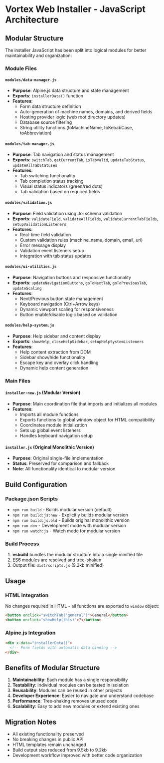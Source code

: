 # Vortex Web Installer - JavaScript Architecture

## Modular Structure

The installer JavaScript has been split into logical modules for better maintainability and organization:

### Module Files

#### `modules/data-manager.js`
- **Purpose**: Alpine.js data structure and state management
- **Exports**: `installerData()` function
- **Features**:
  - Form data structure definition
  - Auto-generation of machine names, domains, and derived fields
  - Hosting provider logic (web root directory updates)
  - Database source filtering
  - String utility functions (toMachineName, toKebabCase, toAbbreviation)

#### `modules/tab-manager.js`
- **Purpose**: Tab navigation and status management
- **Exports**: `switchTab`, `getCurrentTab`, `isTabValid`, `updateTabStatus`, `updateAllTabStatuses`
- **Features**:
  - Tab switching functionality
  - Tab completion status tracking
  - Visual status indicators (green/red dots)
  - Tab validation based on required fields

#### `modules/validation.js`
- **Purpose**: Field validation using Joi schema validation
- **Exports**: `validateField`, `validateAllFields`, `validateCurrentTabFields`, `setupValidationListeners`
- **Features**:
  - Real-time field validation
  - Custom validation rules (machine_name, domain, email, url)
  - Error message display
  - Validation event listeners setup
  - Integration with tab status updates

#### `modules/ui-utilities.js`
- **Purpose**: Navigation buttons and responsive functionality
- **Exports**: `updateNavigationButtons`, `goToNextTab`, `goToPreviousTab`, `updateScaling`
- **Features**:
  - Next/Previous button state management
  - Keyboard navigation (Ctrl+Arrow keys)
  - Dynamic viewport scaling for responsiveness
  - Button enable/disable logic based on validation

#### `modules/help-system.js`
- **Purpose**: Help sidebar and content display
- **Exports**: `showHelp`, `closeHelpSidebar`, `setupHelpSystemListeners`
- **Features**:
  - Help content extraction from DOM
  - Sidebar show/hide functionality
  - Escape key and overlay click handling
  - Dynamic help content generation

### Main Files

#### `installer-new.js` (Modular Version)
- **Purpose**: Main coordination file that imports and initializes all modules
- **Features**:
  - Imports all module functions
  - Exports functions to global window object for HTML compatibility
  - Coordinates module initialization
  - Sets up global event listeners
  - Handles keyboard navigation setup

#### `installer.js` (Original Monolithic Version)
- **Purpose**: Original single-file implementation
- **Status**: Preserved for comparison and fallback
- **Note**: All functionality identical to modular version

## Build Configuration

### Package.json Scripts

- `npm run build` - Builds modular version (default)
- `npm run build:js:new` - Explicitly builds modular version
- `npm run build:js:old` - Builds original monolithic version
- `npm run dev` - Development mode with modular version
- `npm run watch:js` - Watch mode for modular version

### Build Process

1. **esbuild** bundles the modular structure into a single minified file
2. ES6 modules are resolved and tree-shaken
3. Output file: `dist/scripts.js` (9.2kb minified)

## Usage

### HTML Integration
No changes required in HTML - all functions are exported to `window` object:
```html
<button onclick="switchTab('general')">General</button>
<button onclick="showHelp(this)">?</button>
```

### Alpine.js Integration
```html
<div x-data="installerData()">
  <!-- Form fields with automatic data binding -->
</div>
```

## Benefits of Modular Structure

1. **Maintainability**: Each module has a single responsibility
2. **Testability**: Individual modules can be tested in isolation
3. **Reusability**: Modules can be reused in other projects
4. **Developer Experience**: Easier to navigate and understand codebase
5. **Performance**: Tree-shaking removes unused code
6. **Scalability**: Easy to add new modules or extend existing ones

## Migration Notes

- All existing functionality preserved
- No breaking changes in public API
- HTML templates remain unchanged
- Build output size reduced from 9.5kb to 9.2kb
- Development workflow improved with better code organization